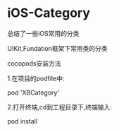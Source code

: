 # iOS-Category
总结了一些iOS常用的分类


UIKit,Fundation框架下常用类的分类

cocopods安装方法                         

1.在项目的podfile中:

pod 'XBCategory'

2.打开终端,cd到工程目录下,终端输入:

pod install
